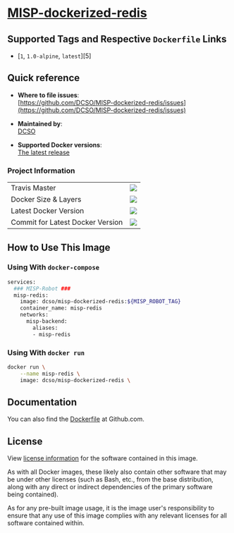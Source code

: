# [MISP-dockerized-redis](https://github.com/DCSO/MISP-dockerized-redis)

## Supported Tags and Respective `Dockerfile` Links

- [`1`, `1.0-alpine`, `latest`][5]

[1]: https://github.com/DCSO/MISP-dockerized-redis/blob/master/1.0-alpine/Dockerfile

## Quick reference

-	**Where to file issues**:  
	[https://github.com/DCSO/MISP-dockerized-redis/issues](https://github.com/DCSO/MISP-dockerized-redis/issues)

-	**Maintained by**:  
	[DCSO](https://github.com/DCSO)

-	**Supported Docker versions**:  
	[The latest release](https://github.com/docker/docker-ce/releases/latest)


### Project Information


|                                  |                                                                                                                                                              |
| -------------------------------- | ------------------------------------------------------------------------------------------------------------------------------------------------------------ |
| Travis Master                    | [![](https://travis-ci.org/DCSO/MISP-dockerized-redis.svg?branch=master)](https://travis-ci.org/DCSO/MISP-dockerized-redis)                    |
| Docker Size & Layers             | [![](https://images.microbadger.com/badges/image/dcso/misp-dockerized-redis.svg)](https://microbadger.com/images/dcso/misp-dockerized-redis)   |
| Latest Docker Version            | [![](https://images.microbadger.com/badges/version/dcso/misp-dockerized-redis.svg)](https://microbadger.com/images/dcso/misp-dockerized-redis) |
| Commit for Latest Docker Version | [![](https://images.microbadger.com/badges/commit/dcso/misp-dockerized-redis.svg)](https://microbadger.com/images/dcso/misp-dockerized-redis)  |



## How to Use This Image

### Using With `docker-compose`
``` bash
services:
  ### MISP-Robot ###
  misp-redis:
    image: dcso/misp-dockerized-redis:${MISP_ROBOT_TAG}
    container_name: misp-redis
    networks:
      misp-backend:
        aliases:
        - misp-redis
```


### Using With `docker run`
``` bash
docker run \
    --name misp-redis \
    image: dcso/misp-dockerized-redis \
```


## Documentation
You can also find the [Dockerfile](https://github.com/DCSO/MISP-dockerized-redis/) at Github.com.


## License

View [license information](https://github.com/DCSO/MISP-dockerized-redis/blob/master/LICENSE) for the software contained in this image.

As with all Docker images, these likely also contain other software that may be under other licenses (such as Bash, etc., from the base distribution, along with any direct or indirect dependencies of the primary software being contained).

As for any pre-built image usage, it is the image user's responsibility to ensure that any use of this image complies with any relevant licenses for all software contained within.

